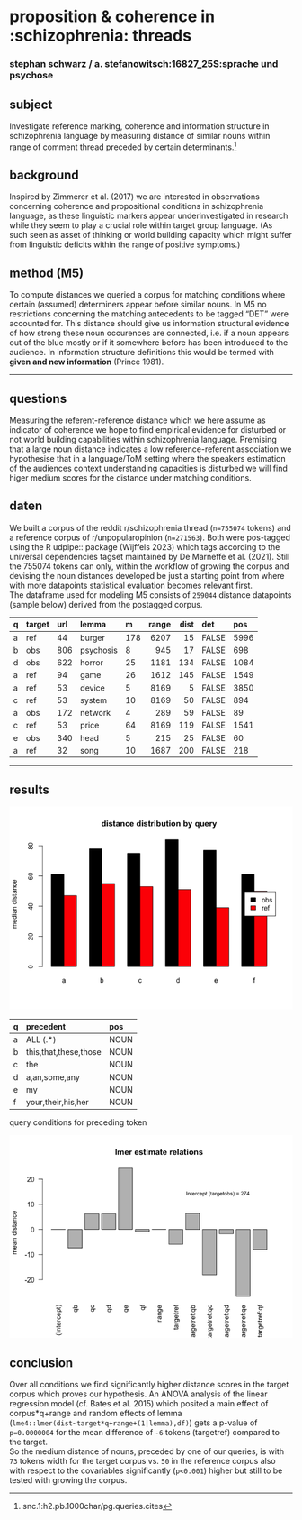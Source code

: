 <!--# xTitle-->

# proposition & coherence in :schizophrenia: threads

### stephan schwarz / a. stefanowitsch:16827_25S:sprache und psychose

## subject

Investigate reference marking, coherence and information structure in schizophrenia language by measuring distance of similar nouns within range of comment thread preceded by certain determinants.[^1]

## background

Inspired by Zimmerer et al. (2017) we are interested in observations concerning coherence and propositional conditions in schizophrenia language, as these linguistic markers appear underinvestigated in research while they seem to play a crucial role within target group language. (As such seen as asset of thinking or world building capacity which might suffer from linguistic deficits within the range of positive symptoms.)

## method (M5)

To compute distances we queried a corpus for matching conditions where certain (assumed) determiners appear before similar nouns. In M5 no restrictions concerning the matching antecedents to be tagged “DET” were accounted for. This distance should give us information structural evidence of how strong these noun occurences are connected, i.e. if a noun appears out of the blue mostly or if it somewhere before has been introduced to the audience. In information structure definitions this would be termed with **given and new information** (Prince 1981).

------------------------------------------------------------------------

## questions

Measuring the referent-reference distance which we here assume as indicator of coherence we hope to find empirical evidence for disturbed or not world building capabilities within schizophrenia language. Premising that a large noun distance indicates a low reference-referent association we hypothesise that in a language/ToM setting where the speakers estimation of the audiences context understanding capacities is disturbed we will find higer medium scores for the distance under matching conditions.

## daten

We built a corpus of the reddit r/schizophrenia thread (`n=755074` tokens) and a reference corpus of r/unpopularopinion (`n=271563`). Both were pos-tagged using the R udpipe:: package (Wijffels 2023) which tags according to the universal dependencies tagset maintained by De Marneffe et al. (2021). Still the 755074 tokens can only, within the workflow of growing the corpus and devising the noun distances developed be just a starting point from where with more datapoints statistical evaluation becomes relevant first.  
The dataframe used for modeling M5 consists of `259044` distance datapoints (sample below) derived from the postagged corpus.

| q   | target | url | lemma     | m   | range | dist | det   | pos  |
|:----|:-------|:----|:----------|:----|------:|-----:|:------|:-----|
| a   | ref    | 44  | burger    | 178 |  6207 |   15 | FALSE | 5996 |
| b   | obs    | 806 | psychosis | 8   |   945 |   17 | FALSE | 698  |
| d   | obs    | 622 | horror    | 25  |  1181 |  134 | FALSE | 1084 |
| a   | ref    | 94  | game      | 26  |  1612 |  145 | FALSE | 1549 |
| a   | ref    | 53  | device    | 5   |  8169 |    5 | FALSE | 3850 |
| c   | ref    | 53  | system    | 10  |  8169 |   50 | FALSE | 894  |
| a   | obs    | 172 | network   | 4   |   289 |   59 | FALSE | 89   |
| c   | ref    | 53  | price     | 64  |  8169 |  119 | FALSE | 1541 |
| e   | obs    | 340 | head      | 5   |   215 |   25 | FALSE | 60   |
| a   | ref    | 32  | song      | 10  |  1687 |  200 | FALSE | 218  |

------------------------------------------------------------------------

## results

![](https://github.com/esteeschwarz/SPUND-LX/raw/main/psych/HA/poster/plots/distance-distribution-df5-viz1-1.png)

| q   | precedent             | pos  |
|:----|:----------------------|:-----|
| a   | ALL (.\*)             | NOUN |
| b   | this,that,these,those | NOUN |
| c   | the                   | NOUN |
| d   | a,an,some,any         | NOUN |
| e   | my                    | NOUN |
| f   | your,their,his,her    | NOUN |

query conditions for preceding token

![](https://github.com/esteeschwarz/SPUND-LX/raw/main/psych/HA/poster/plots/lmer-plot-df5-lmeplot-1.png)

<!-------->

## conclusion

Over all conditions <!--**B** (``` this, that, these, those, DET ```)-->we find significantly higher distance scores in the target corpus which proves our hypothesis. An ANOVA analysis of the linear regression model (cf. Bates et al. 2015) which posited a main effect of corpus\*q+range and random effects of lemma (`lme4::lmer(dist~target*q+range+(1|lemma),df)`) gets a p-value of `p=0.0000004` for the mean difference of `-6` tokens (targetref) compared to the target.  
So the medium distance of nouns, preceded by one of our queries, is with `73` tokens width for the target corpus vs. `50` in the reference corpus also with respect to the covariables significantly (`p<0.001`) higher but still to be tested with growing the corpus.

<!--## B. REF-->

[^1]: snc.1:h2.pb.1000char/pg.queries.cites
